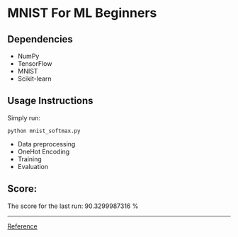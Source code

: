 # MNIST For ML Beginners

## Dependencies
* NumPy
* TensorFlow
* MNIST
* Scikit-learn

## Usage Instructions
Simply run:
```
python mnist_softmax.py
```
* Data preprocessing
* OneHot Encoding
* Training
* Evaluation

## Score:
The score for the last run: 90.3299987316 %

---
[Reference](https://www.tensorflow.org/get_started/mnist/beginners)

